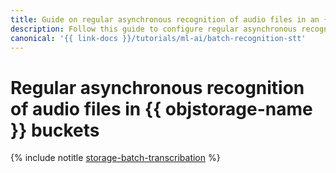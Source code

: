 ```yaml
---
title: Guide on regular asynchronous recognition of audio files in an {{ objstorage-name }} bucket
description: Follow this guide to configure regular asynchronous recognition of audio files in an {{ objstorage-name }} bucket.
canonical: '{{ link-docs }}/tutorials/ml-ai/batch-recognition-stt'
---
```


# Regular asynchronous recognition of audio files in {{ objstorage-name }} buckets

{% include notitle [storage-batch-transcribation](../../_tutorials/ml-ai/batch-recognition-stt.md) %}
